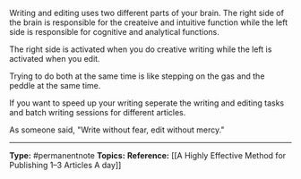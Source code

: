 Writing and editing uses two different parts of your brain. The right side of the brain is responsible for the createive and intuitive function while the left side is responsible for cognitive and analytical functions. 

The right side is activated when you do creative writing while the left is activated when you edit.

Trying to do both at the same time is like stepping on the gas and the peddle at the same time. 

If you want to speed up your writing seperate the writing and editing tasks and batch writing sessions for different articles.

As someone said, "Write without fear, edit without mercy."


----
**Type:** #permanentnote 
**Topics:**
**Reference:** [[A Highly Effective Method for Publishing 1–3 Articles A day]]

